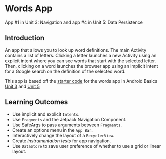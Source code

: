 # Words App
App \#1 in Unit 3: Navigation and
app \#4 in Unit 5: Data Persistence

## Introduction
An app that allows you to look up word definitions. The main Activity contains
a list of letters. Clicking a letter launches a new Activity using an explicit
intent where you can see words that start with the selected letter. Then,
clicking on a word launches the browser app using an implicit intent for a
Google search on the definition of the selected word.

This app is based off the [starter code](https://github.com/google-developer-training/android-basics-kotlin-words-app/tree/starter)
for the words app in Android Basics [Unit 3](https://developer.android.com/courses/android-basics-kotlin/unit-3)
and [Unit 5](https://developer.android.com/courses/android-basics-kotlin/unit-5)

## Learning Outcomes
- Use implicit and explicit `Intents`.
- Use `Fragments` and the Jetpack Navigation Component.
- Use SafeArgs to pass arguments between `Fragments`.
- Create an options menu in the `App Bar`.
- Interactively change the layout of a `RecyclerView`.
- Create *instrumentation tests* for app navigation.
- Use `DataStore` to save user preference of whether to use a grid or linear
  layout.

